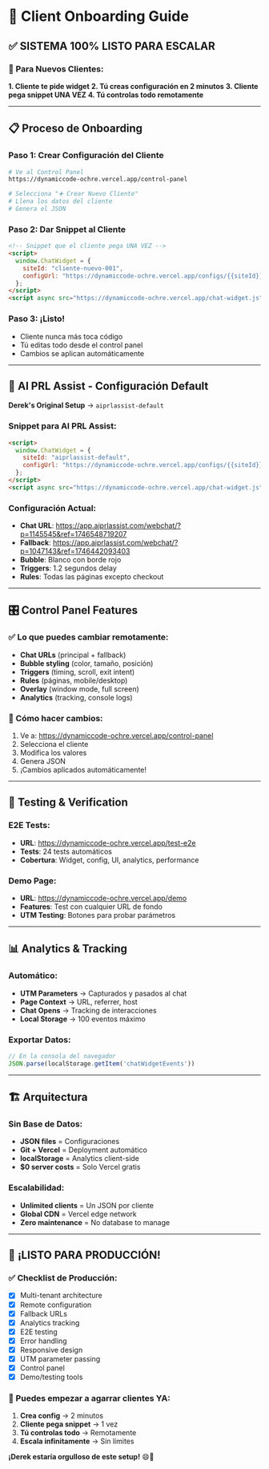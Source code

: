 # 🚀 Client Onboarding Guide

## ✅ SISTEMA 100% LISTO PARA ESCALAR

### 🎯 Para Nuevos Clientes:

**1. Cliente te pide widget**
**2. Tú creas configuración en 2 minutos**
**3. Cliente pega snippet UNA VEZ**
**4. Tú controlas todo remotamente**

---

## 📋 Proceso de Onboarding

### Paso 1: Crear Configuración del Cliente
```bash
# Ve al Control Panel
https://dynamiccode-ochre.vercel.app/control-panel

# Selecciona "➕ Crear Nuevo Cliente"
# Llena los datos del cliente
# Genera el JSON
```

### Paso 2: Dar Snippet al Cliente
```html
<!-- Snippet que el cliente pega UNA VEZ -->
<script>
  window.ChatWidget = {
    siteId: "cliente-nuevo-001",
    configUrl: "https://dynamiccode-ochre.vercel.app/configs/{{siteId}}.json"
  };
</script>
<script async src="https://dynamiccode-ochre.vercel.app/chat-widget.js"></script>
```

### Paso 3: ¡Listo!
- Cliente nunca más toca código
- Tú editas todo desde el control panel
- Cambios se aplican automáticamente

---

## 🤖 AI PRL Assist - Configuración Default

**Derek's Original Setup** → `aiprlassist-default`

### Snippet para AI PRL Assist:
```html
<script>
  window.ChatWidget = {
    siteId: "aiprlassist-default",
    configUrl: "https://dynamiccode-ochre.vercel.app/configs/{{siteId}}.json"
  };
</script>
<script async src="https://dynamiccode-ochre.vercel.app/chat-widget.js"></script>
```

### Configuración Actual:
- **Chat URL**: https://app.aiprlassist.com/webchat/?p=1145545&ref=1746548719207
- **Fallback**: https://app.aiprlassist.com/webchat/?p=1047143&ref=1746442093403
- **Bubble**: Blanco con borde rojo
- **Triggers**: 1.2 segundos delay
- **Rules**: Todas las páginas excepto checkout

---

## 🎛️ Control Panel Features

### ✅ Lo que puedes cambiar remotamente:
- **Chat URLs** (principal + fallback)
- **Bubble styling** (color, tamaño, posición)
- **Triggers** (timing, scroll, exit intent)
- **Rules** (páginas, mobile/desktop)
- **Overlay** (window mode, full screen)
- **Analytics** (tracking, console logs)

### 🔄 Cómo hacer cambios:
1. Ve a: https://dynamiccode-ochre.vercel.app/control-panel
2. Selecciona el cliente
3. Modifica los valores
4. Genera JSON
5. ¡Cambios aplicados automáticamente!

---

## 🧪 Testing & Verification

### E2E Tests:
- **URL**: https://dynamiccode-ochre.vercel.app/test-e2e
- **Tests**: 24 tests automáticos
- **Cobertura**: Widget, config, UI, analytics, performance

### Demo Page:
- **URL**: https://dynamiccode-ochre.vercel.app/demo
- **Features**: Test con cualquier URL de fondo
- **UTM Testing**: Botones para probar parámetros

---

## 📊 Analytics & Tracking

### Automático:
- **UTM Parameters** → Capturados y pasados al chat
- **Page Context** → URL, referrer, host
- **Chat Opens** → Tracking de interacciones
- **Local Storage** → 100 eventos máximo

### Exportar Datos:
```javascript
// En la consola del navegador
JSON.parse(localStorage.getItem('chatWidgetEvents'))
```

---

## 🏗️ Arquitectura

### Sin Base de Datos:
- **JSON files** = Configuraciones
- **Git + Vercel** = Deployment automático
- **localStorage** = Analytics client-side
- **$0 server costs** = Solo Vercel gratis

### Escalabilidad:
- **Unlimited clients** = Un JSON por cliente
- **Global CDN** = Vercel edge network
- **Zero maintenance** = No database to manage

---

## 🎉 ¡LISTO PARA PRODUCCIÓN!

### ✅ Checklist de Producción:
- [x] Multi-tenant architecture
- [x] Remote configuration
- [x] Fallback URLs
- [x] Analytics tracking
- [x] E2E testing
- [x] Error handling
- [x] Responsive design
- [x] UTM parameter passing
- [x] Control panel
- [x] Demo/testing tools

### 🚀 Puedes empezar a agarrar clientes YA:
1. **Crea config** → 2 minutos
2. **Cliente pega snippet** → 1 vez
3. **Tú controlas todo** → Remotamente
4. **Escala infinitamente** → Sin límites

**¡Derek estaría orgulloso de este setup!** 😄🤖
